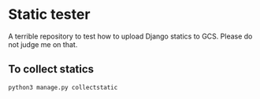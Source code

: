 # Static tester

A terrible repository to test how to upload Django statics to GCS. Please do 
not judge me on that.

## To collect statics

```bash
python3 manage.py collectstatic
```